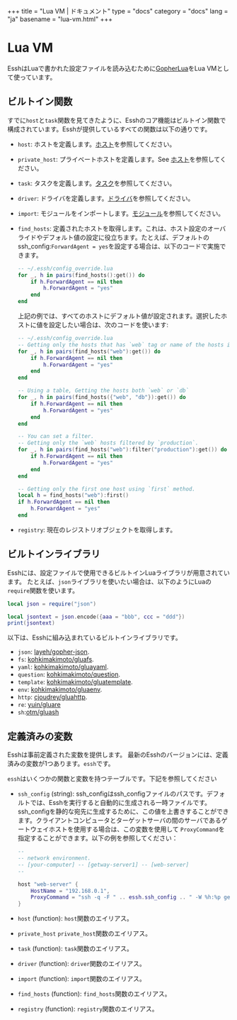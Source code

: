 +++
title = "Lua VM | ドキュメント"
type = "docs"
category = "docs"
lang = "ja"
basename = "lua-vm.html"
+++

# Lua VM

EsshはLuaで書かれた設定ファイルを読み込むために[GopherLua](https://github.com/yuin/gopher-lua)をLua VMとして使っています。

## ビルトイン関数

すでに`host`と`task`関数を見てきたように、Esshのコア機能はビルトイン関数で構成されています。Esshが提供しているすべての関数は以下の通りです。

* `host`: ホストを定義します。[ホスト](/docs/ja/hosts.html)を参照してください。

* `private_host`: プライベートホストを定義します。See [ホスト](/docs/ja/hosts.html)を参照してください。

* `task`: タスクを定義します。[タスク](/docs/ja/tasks.html)を参照してください。

* `driver`: ドライバを定義します。[ドライバ](/docs/ja/drivers.html)を参照してください。

* `import`: モジュールをインポートします。[モジュール](/docs/ja/modules.html)を参照してください。

* `find_hosts`: 定義されたホストを取得します。これは、ホスト設定のオーバライドやデフォルト値の設定に役立ちます。たとえば、デフォルトのssh_config:`ForwardAgent = yes`を設定する場合は、以下のコードで実施できます。

    ~~~lua
    -- ~/.essh/config_override.lua
    for _, h in pairs(find_hosts():get()) do
        if h.ForwardAgent == nil then
            h.ForwardAgent = "yes"
        end
    end
    ~~~

    上記の例では、すべてのホストにデフォルト値が設定されます。選択したホストに値を設定したい場合は、次のコードを使います:

    ~~~lua
    -- ~/.essh/config_override.lua
    -- Getting only the hosts that has `web` tag or name of the hosts is `web`.
    for _, h in pairs(find_hosts("web"):get()) do
        if h.ForwardAgent == nil then
            h.ForwardAgent = "yes"
        end
    end

    -- Using a table, Getting the hosts both `web` or `db`
    for _, h in pairs(find_hosts({"web", "db"}):get()) do
        if h.ForwardAgent == nil then
            h.ForwardAgent = "yes"
        end
    end

    -- You can set a filter.
    -- Getting only the `web` hosts filtered by `production`.
    for _, h in pairs(find_hosts("web"):filter("production"):get()) do
        if h.ForwardAgent == nil then
            h.ForwardAgent = "yes"
        end
    end

    -- Getting only the first one host using `first` method.
    local h = find_hosts("web"):first()
    if h.ForwardAgent == nil then
        h.ForwardAgent = "yes"
    end
    ~~~

* `registry`: 現在のレジストリオブジェクトを取得します。

## ビルトインライブラリ

Esshには、設定ファイルで使用できるビルトインLuaライブラリが用意されています。
たとえば、`json`ライブラリを使いたい場合は、以下のようにLuaの`require`関数を使います。

~~~lua
local json = require("json")

local jsontext = json.encode({aaa = "bbb", ccc = "ddd"})
print(jsontext)
~~~

以下は、Esshに組み込まれているビルトインライブラリです。

* `json`: [layeh/gopher-json](https://github.com/layeh/gopher-json).
* `fs`: [kohkimakimoto/gluafs](https://github.com/kohkimakimoto/gluafs).
* `yaml`: [kohkimakimoto/gluayaml](https://github.com/kohkimakimoto/gluayaml).
* `question`: [kohkimakimoto/question](https://github.com/kohkimakimoto/gluaquestion).
* `template`: [kohkimakimoto/gluatemplate](https://github.com/kohkimakimoto/gluatemplate).
* `env`: [kohkimakimoto/gluaenv](https://github.com/kohkimakimoto/gluaenv).
* `http`: [cjoudrey/gluahttp](https://github.com/cjoudrey/gluahttp).
* `re`: [yuin/gluare](https://github.com/yuin/gluare)
* `sh`:[otm/gluash](https://github.com/otm/gluash)

## 定義済みの変数

Esshは事前定義された変数を提供します。 最新のEsshのバージョンには、定義済みの変数が1つあります。`essh`です。

`essh`はいくつかの関数と変数を持つテーブルです。下記を参照してください

* `ssh_config` (string): ssh_configはssh_configファイルのパスです。デフォルトでは、Esshを実行すると自動的に生成される一時ファイルです。 ssh_configを静的な宛先に生成するために、この値を上書きすることができます。クライアントコンピュータとターゲットサーバの間のサーバであるゲートウェイホストを使用する場合は、この変数を使用して `ProxyCommand`を指定することができます。以下の例を参照してください：

    ~~~lua
    --
    -- network environment.
    -- [your-computer] -- [getway-server1] -- [web-server]
    --

    host "web-server" {
        HostName = "192.168.0.1",
        ProxyCommand = "ssh -q -F " .. essh.ssh_config .. " -W %h:%p getway-server1",
    }
    ~~~

* `host` (function): `host`関数のエイリアス。

* `private_host` `private_host`関数のエイリアス。

* `task` (function): `task`関数のエイリアス。

* `driver` (function): `driver`関数のエイリアス。

* `import` (function): `import`関数のエイリアス。

* `find_hosts` (function): `find_hosts`関数のエイリアス。

* `registry` (function): `registry`関数のエイリアス。
